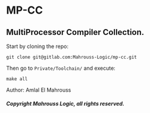 # MP-CC
## MultiProcessor Compiler Collection.

Start by cloning the repo:

```
git clone git@gitlab.com:Mahrouss-Logic/mp-cc.git
```

Then go to `Private/Toolchain/` and execute:

```
make all
```

Author: Amlal El Mahrouss

##### Copyright Mahrouss Logic, all rights reserved.
